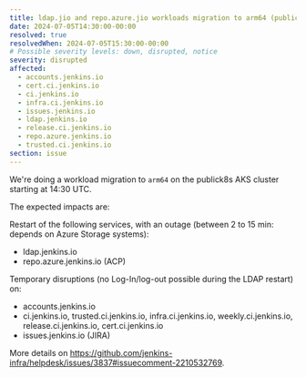 ```yaml
---
title: ldap.jio and repo.azure.jio workloads migration to arm64 (publick8s cluster)
date: 2024-07-05T14:30:00-00:00
resolved: true
resolvedWhen: 2024-07-05T15:30:00-00:00
# Possible severity levels: down, disrupted, notice
severity: disrupted
affected:
  - accounts.jenkins.io
  - cert.ci.jenkins.io
  - ci.jenkins.io
  - infra.ci.jenkins.io
  - issues.jenkins.io
  - ldap.jenkins.io
  - release.ci.jenkins.io
  - repo.azure.jenkins.io
  - trusted.ci.jenkins.io
section: issue
---
```


<!--
[Final Message]
The operation finished successfully at 7:15am UTC.

[Initial message]
-->

We're doing a workload migration to `arm64` on the publick8s AKS cluster starting at 14:30 UTC.

The expected impacts are:

Restart of the following services, with an outage (between 2 to 15 min: depends on Azure Storage systems):

- ldap.jenkins.io
- repo.azure.jenkins.io (ACP)

Temporary disruptions (no Log-In/log-out possible during the LDAP restart) on:

- accounts.jenkins.io
- ci.jenkins.io, trusted.ci.jenkins.io, infra.ci.jenkins.io, weekly.ci.jenkins.io, release.ci.jenkins.io, cert.ci.jenkins.io
- issues.jenkins.io (JIRA)

More details on <https://github.com/jenkins-infra/helpdesk/issues/3837#issuecomment-2210532769>.
